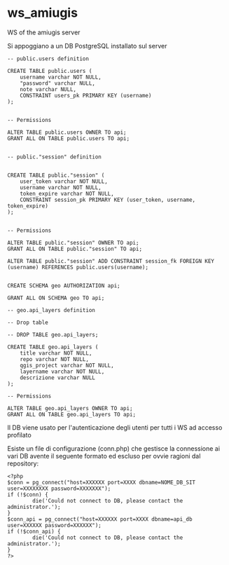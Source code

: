 # ws_amiugis
WS of the amiugis server

Si appoggiano a un DB PostgreSQL installato sul server 


```
-- public.users definition

CREATE TABLE public.users (
	username varchar NOT NULL,
	"password" varchar NULL,
	note varchar NULL,
	CONSTRAINT users_pk PRIMARY KEY (username)
);


-- Permissions

ALTER TABLE public.users OWNER TO api;
GRANT ALL ON TABLE public.users TO api;


-- public."session" definition


CREATE TABLE public."session" (
	user_token varchar NOT NULL,
	username varchar NOT NULL,
	token_expire varchar NOT NULL,
	CONSTRAINT session_pk PRIMARY KEY (user_token, username, token_expire)
);


-- Permissions

ALTER TABLE public."session" OWNER TO api;
GRANT ALL ON TABLE public."session" TO api;

ALTER TABLE public."session" ADD CONSTRAINT session_fk FOREIGN KEY (username) REFERENCES public.users(username);


CREATE SCHEMA geo AUTHORIZATION api;

GRANT ALL ON SCHEMA geo TO api;

-- geo.api_layers definition

-- Drop table

-- DROP TABLE geo.api_layers;

CREATE TABLE geo.api_layers (
	title varchar NOT NULL,
	repo varchar NOT NULL,
	qgis_project varchar NOT NULL,
	layername varchar NOT NULL,
	descrizione varchar NULL
);

-- Permissions

ALTER TABLE geo.api_layers OWNER TO api;
GRANT ALL ON TABLE geo.api_layers TO api;
```


Il DB viene usato per l'autenticazione degli utenti per tutti i WS ad accesso profilato

Esiste un file di configurazione (conn.php) che gestisce la connessione ai vari DB avente il seguente formato ed escluso per ovvie ragioni dal repository:

```
<?php 
$conn = pg_connect("host=XXXXXX port=XXXX dbname=NOME_DB_SIT user=XXXXXXXX password=XXXXXXX");
if (!$conn) {
        die('Could not connect to DB, please contact the administrator.');
}
$conn_api = pg_connect("host=XXXXXX port=XXXX dbname=api_db user=XXXXXX password=XXXXXX");
if (!$conn_api) {
        die('Could not connect to DB, please contact the administrator.');
}
?>
```